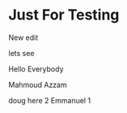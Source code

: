 Just For Testing
================
New edit

lets see

Hello Everybody

Mahmoud Azzam

doug here 2
Emmanuel 1
